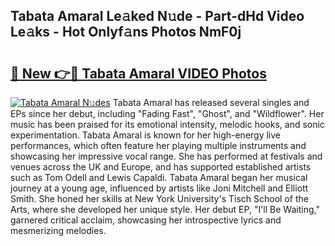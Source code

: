 ## Tabata Amaral Le𝚊ked N𝚞de - Part-dHd Video Le𝚊ks - Hot Onlyf𝚊ns Photos NmF0j

# <h2><a href="http://ac20890.deff.icu/?id=Tabata+Amaral">🔗 New 👉🔴 Tabata Amaral VIDEO Photos</a></h2>

[![Tabata Amaral N𝚞des](https://i.imgur.com/rIISA9y.gif)](http://ac20890.deff.icu/?id=Tabata+Amaral)
Tabata Amaral has released several singles and EPs since her debut, including "Fading Fast", "Ghost", and "Wildflower". Her music has been praised for its emotional intensity, melodic hooks, and sonic experimentation. Tabata Amaral is known for her high-energy live performances, which often feature her playing multiple instruments and showcasing her impressive vocal range. She has performed at festivals and venues across the UK and Europe, and has supported established artists such as Tom Odell and Lewis Capaldi. Tabata Amaral began her musical journey at a young age, influenced by artists like Joni Mitchell and Elliott Smith. She honed her skills at New York University's Tisch School of the Arts, where she developed her unique style. Her debut EP, "I'll Be Waiting," garnered critical acclaim, showcasing her introspective lyrics and mesmerizing melodies.
